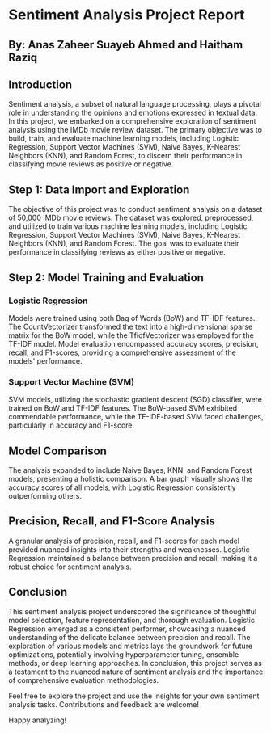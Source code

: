 # Sentiment Analysis Project Report

## By: Anas Zaheer Suayeb Ahmed and Haitham Raziq

## Introduction

Sentiment analysis, a subset of natural language processing, plays a pivotal role in understanding the opinions and emotions expressed in textual data. In this project, we embarked on a comprehensive exploration of sentiment analysis using the IMDb movie review dataset. The primary objective was to build, train, and evaluate machine learning models, including Logistic Regression, Support Vector Machines (SVM), Naive Bayes, K-Nearest Neighbors (KNN), and Random Forest, to discern their performance in classifying movie reviews as positive or negative.

## Step 1: Data Import and Exploration

The objective of this project was to conduct sentiment analysis on a dataset of 50,000 IMDb movie reviews. The dataset was explored, preprocessed, and utilized to train various machine learning models, including Logistic Regression, Support Vector Machines (SVM), Naive Bayes, K-Nearest Neighbors (KNN), and Random Forest. The goal was to evaluate their performance in classifying reviews as either positive or negative.

## Step 2: Model Training and Evaluation

### Logistic Regression

Models were trained using both Bag of Words (BoW) and TF-IDF features. The CountVectorizer transformed the text into a high-dimensional sparse matrix for the BoW model, while the TfidfVectorizer was employed for the TF-IDF model. Model evaluation encompassed accuracy scores, precision, recall, and F1-scores, providing a comprehensive assessment of the models' performance.

### Support Vector Machine (SVM)

SVM models, utilizing the stochastic gradient descent (SGD) classifier, were trained on BoW and TF-IDF features. The BoW-based SVM exhibited commendable performance, while the TF-IDF-based SVM faced challenges, particularly in accuracy and F1-score.

## Model Comparison

The analysis expanded to include Naive Bayes, KNN, and Random Forest models, presenting a holistic comparison. A bar graph visually shows the accuracy scores of all models, with Logistic Regression consistently outperforming others.

## Precision, Recall, and F1-Score Analysis

A granular analysis of precision, recall, and F1-scores for each model provided nuanced insights into their strengths and weaknesses. Logistic Regression maintained a balance between precision and recall, making it a robust choice for sentiment analysis.

## Conclusion

This sentiment analysis project underscored the significance of thoughtful model selection, feature representation, and thorough evaluation. Logistic Regression emerged as a consistent performer, showcasing a nuanced understanding of the delicate balance between precision and recall. The exploration of various models and metrics lays the groundwork for future optimizations, potentially involving hyperparameter tuning, ensemble methods, or deep learning approaches. In conclusion, this project serves as a testament to the nuanced nature of sentiment analysis and the importance of comprehensive evaluation methodologies.

Feel free to explore the project and use the insights for your own sentiment analysis tasks. Contributions and feedback are welcome!

Happy analyzing!
